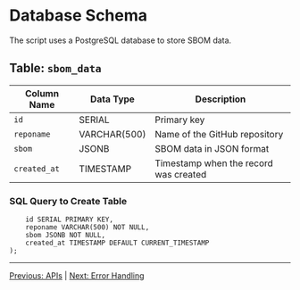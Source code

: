 # Database Schema

The script uses a PostgreSQL database to store SBOM data.

## Table: `sbom_data`
| Column Name  | Data Type        | Description                     |
|--------------|------------------|---------------------------------|
| `id`         | SERIAL           | Primary key                    |
| `reponame`   | VARCHAR(500)     | Name of the GitHub repository  |
| `sbom`       | JSONB            | SBOM data in JSON format       |
| `created_at` | TIMESTAMP        | Timestamp when the record was created |


### SQL Query to Create Table

```CREATE TABLE sbom_data (
    id SERIAL PRIMARY KEY,
    reponame VARCHAR(500) NOT NULL,
    sbom JSONB NOT NULL,
    created_at TIMESTAMP DEFAULT CURRENT_TIMESTAMP
);
```
---
[Previous: APIs](apis.md) | [Next: Error Handling](error_handling.md)